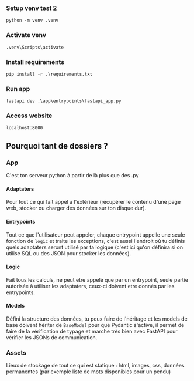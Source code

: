 ### Setup venv test 2

`python -m venv .venv`

### Activate venv

`.venv\Scripts\activate`

### Install requirements

`pip install -r .\requirements.txt`

### Run app

`fastapi dev .\app\entrypoints\fastapi_app.py`

### Access website

`localhost:8000`

## Pourquoi tant de dossiers ?

### App

C'est ton serveur python à partir de là plus que des .py

#### Adaptaters

Pour tout ce qui fait appel à l'extérieur (récupérer le contenu d'une page web, stocker ou charger des données sur ton disque dur).

#### Entrypoints

Tout ce que l'utilisateur peut appeler, chaque entrypoint appelle une seule fonction de `logic` et traite les exceptions, c'est aussi l'endroit où tu définis quels adaptaters seront utilisé par ta logique (c'est ici qu'on définira si on utilise SQL ou des JSON pour stocker les données).

#### Logic

Fait tous les calculs, ne peut etre appelé que par un entrypoint, seule partie autorisée à utiliser les adaptaters, ceux-ci doivent etre donnés par les entrypoints.

#### Models

Défini la structure des données, tu peux faire de l'héritage et les models de base doivent hériter de `BaseModel` pour que Pydantic s'active, il permet de faire de la vérification de typage et marche très bien avec FastAPI pour vérifier les JSONs de communication.

### Assets

Lieux de stockage de tout ce qui est statique : html, images, css, données permanentes (par exemple liste de mots disponibles pour un pendu)
